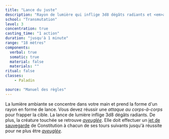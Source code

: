 ```yaml
---
title: "Lance du juste"
description: "Rayon de lumière qui inflige 3d8 dégâts radiants et <em>aveugle</em> la cible."
school: "Transmutation"
level: 3
concentration: true
casting_time: "1 action"
duration: "jusqu'à 1 minute"
range: "18 mètres"
components:
  verbal: true
  somatic: true
  material: false
  materials: ""
ritual: false
classes:
    - Paladin

source: "Manuel des règles"
---
```

La lumière ambiante se concentre dans votre main et prend la forme d'un rayon en forme de lance. Vous devez réussir une _attaque au corps-à-corps_ pour frapper la cible. La lance de lumière inflige 3d8 dégâts radiants. De plus, la créature touchée se retrouve [_aveuglée_](/gerer-la-sante-du-personnage/#aveugle). Elle doit effectuer un [jet de sauvegarde](/utiliser-les-caracteristiques/#jets-de-sauvegarde) de Constitution à chacun de ses tours suivants jusqu'à réussite pour ne plus être [_aveuglée_](/gerer-la-sante-du-personnage/#aveugle).
